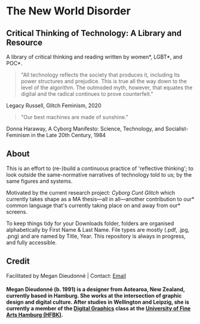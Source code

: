 <h1>The New World Disorder</h1>
<h2>Critical Thinking of Technology: A Library and Resource</h2>
<p>A library of critical thinking and reading written by women*, LGBT*, and POC*.</p>

>"All technology reflects the society that produces it, including its power structures and prejudice. This is true all the way down to the level of the algorithm. The outmoded myth, however, that equates the digital and the radical continues to prove counterfeit." 
<p>Legacy Russell, Glitch Feminism, 2020</p>

>"Our best machines are made of sunshine." 
<p>Donna Haraway, A Cyborg Manifesto: Science, Technology, and Socialist-Feminism in the Late 20th Century, 1984</p>

<h2>About</h2>
<p>This is an effort to (re-)build a continuous practice of 'reflective thinking'; to look outside the same-normative narratives of technology told to us; by the same figures and systems.</p>

<p>Motivated by the current research project: <i>Cyborg Cunt Glitch</i> which currently takes shape as a MA thesis—all in all—another contribution to our* common language that's currently taking place on and away from our* screens.</p>

<p>To keep things tidy for your Downloads folder, folders are organised alphabetically by First Name & Last Name. File types are mostly (.pdf, .jpg, .png) and are named by Title, Year. This repository is always in progress, and fully accessible.</p>

<h2>Credit</h2>
<p>Facilitated by Megan Dieudonné | Contact: <a href="mailto:megan.dieudonne@gmail.com">Email</a></p>
<h4>Megan Dieudonné (b. 1991) is a designer from Aotearoa, New Zealand, currently based in Hamburg. She works at the intersection of graphic design and digital culture. After studies in Wellington and Leipzig, she is currently a member of the <a href="http://www.digitale-grafik.com/">Digital Graphics</a> class at the <a href="https://www.hfbk-hamburg.de/en/">University of Fine Arts Hamburg (HFBK)</a>.</h4>
